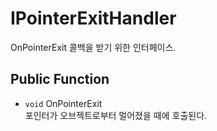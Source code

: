 # IPointerExitHandler
OnPointerExit 콜백을 받기 위한 인터페이스.

## Public Function
- `void` OnPointerExit  
    포인터가 오브젝트로부터 멀어졌을 때에 호출된다.

